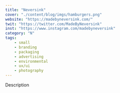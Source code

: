 ```yaml
---
title: "Neversink"
cover: "./content/blog/imgs/hamburgers.png"
website: "https://madebyneversink.com/"
twit: "https://twitter.com/MadeByNeversink"
inst: "https://www.instagram.com/madebyneversink"
category: "N"
tags:
    - small
    - branding
    - packaging
    - advertising
    - environmental
    - ux/ui
    - photography
---
```


Description

